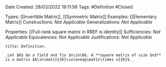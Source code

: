 <br />
<br />

Date Created: 28/03/2022 19:11:56
Tags: #Definition #Closed 

Types: [[Invertible Matrix]], [[Symmetric Matrix]]
Examples: [[Elementary Matrix]]
Constructions: _Not Applicable_
Generalizations: _Not Applicable_

Properties: [[Full-rank square matrix in RREF is identity]]
Sufficiencies: _Not Applicable_
Equivalences: _Not Applicable_
Justifications: _Not Applicable_

``` ad-Definition
title: Definition.

_Let $K$ be a field and fix $n\in\N$. A **square matrix of size $n$** is a matrix $A\in\mat{n}{K}\coloneqq\mat{n\times n}{K}$._

```
